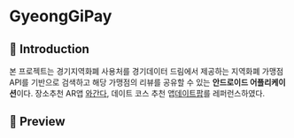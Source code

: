 # GyeongGiPay

## :page_with_curl: Introduction
본 프로젝트는 경기지역화폐 사용처를 경기데이터 드림에서 제공하는 지역화폐 가맹점 API를 기반으로 검색하고 해당 가맹점의 리뷰를 공유할 수 있는 **안드로이드 어플리케이션**이다. 장소추천 AR앱 [와간다](https://waganda.com/), 데이트 코스 추천 앱[데이트팝](https://datepop.co.kr/view/)를 레퍼런스하였다.

## :mag_right: Preview
